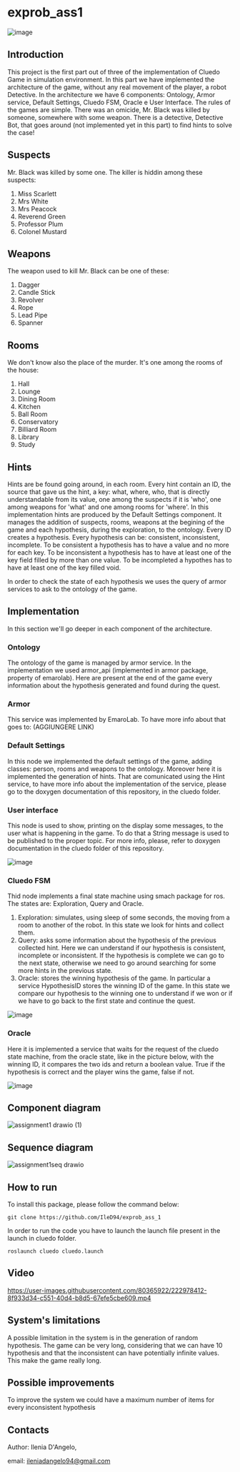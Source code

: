 # exprob_ass1

![image](https://user-images.githubusercontent.com/80365922/222982473-5d452e0b-6312-4ff6-943e-64a08d113445.png)


## Introduction
This project is the first part out of three of the implementation of Cluedo Game in simulation environment. 
In this part we have implemented the architecture of the game, without any real movement of the player, a robot Detective.
In the architecture we have 6 components: Ontology, Armor service, Default Settings, Cluedo FSM, Oracle e User Interface.
The rules of the games are simple. There was an omicide, Mr. Black was killed by someone, somewhere with some weapon. There is a detective, Detective Bot, that goes around (not implemented yet in this part) to find hints to solve the case!

## Suspects
Mr. Black was killed by some one. The killer is hiddin among these suspects:
1. Miss Scarlett
2. Mrs White
3. Mrs Peacock
4. Reverend Green
5. Professor Plum
6. Colonel Mustard

## Weapons
The weapon used to kill Mr. Black can be one of these:
1. Dagger
2. Candle Stick
3. Revolver
4. Rope
5. Lead Pipe
6. Spanner


## Rooms
We don't know also the place of the murder. It's one among the rooms of the house:
1. Hall
2. Lounge
3. Dining Room
4. Kitchen
5. Ball Room
6. Conservatory
7. Billiard Room
8. Library
9. Study

## Hints
Hints are be found going around, in each room. Every hint contain an ID, the source that gave us the hint, a key: what, where, who, that is directly understandable from its value, one among the suspects if it is 'who', one among weapons for 'what' and one among rooms for 'where'. In this implementation hints are produced by the Default Settings component. It manages the addition of suspects, rooms, weapons at the begining of the game and each hypothesis, during the exploration, to the ontology.
Every ID creates a hypothesis. Every hypothesis can be: consistent, inconsistent, incomplete.
To be consistent a hypothesis has to have a value and no more for each key.
To be inconsistent a hypothesis has to have at least one of the key field filled by more than one value.
To be incompleted a hypothes has to have at least one of the key filled void.

In order to check the state of each hypothesis we uses the query of armor services to ask to the ontology of the game.
## Implementation
In this section we'll go deeper in each component of the architecture.

### Ontology
The ontology of the game is managed by armor service. In the implementation we used armor_api (implemented in armor package, property of emarolab). Here are present at the end of the game every information about the hypothesis generated and found during the quest.
### Armor
This service was implemented by EmaroLab. To have more info about that goes to: (AGGIUNGERE LINK)
### Default Settings
In this node we implemented the default settings of the game, adding classes: person, rooms and weapons to the ontology. Moreover here it is implemented the generation of hints. That are comunicated using the Hint service, to have more info about the implementation of the service, please go to the doxygen documentation of this repository, in the cluedo folder.
### User interface
This node is used to show, printing on the display some messages, to the user what is happening in the game. To do that a String message is used to be published to the proper topic. For more info, please, refer to doxygen documentation in the cluedo folder of this repository.

![image](https://user-images.githubusercontent.com/80365922/222924326-ebe58210-de53-43b9-8ea9-7f1d9775ff43.png)


### Cluedo FSM
Thid node implements a final state machine using smach package for ros. The states are: Exploration, Query and Oracle.
1. Exploration: simulates, using sleep of some seconds, the moving from a room to another of the robot. In this state we look for hints and collect them.
2. Query: asks some information about the hypothesis of the previous collected hint. Here we can understand if our hypothesis is consistent, incomplete or inconsistent. If the hypothesis is complete we can go to the next state, otherwise we need to go around searching for some more hints in the previous state.
3. Oracle: stores the winning hypothesis of the game. In particular a service HypothesisID stores the winning ID of the game. In this state we compare our hypothesis to the winning one to understand if we won or if we have to go back to the first state and continue the quest.

![image](https://user-images.githubusercontent.com/80365922/222924204-58142120-ba6c-41d8-aaef-447291a95d68.png)

### Oracle
Here it is implemented a service that waits for the request of the cluedo state machine, from the oracle state, like in the picture below, with the winning ID, it compares the two ids and return a boolean value. True if the hypothesis is correct and the player wins the game, false if not.

![image](https://user-images.githubusercontent.com/80365922/222924362-a67aaa75-9fc3-42e3-90b2-49c95e209e2f.png)
## Component diagram
![assignment1 drawio (1)](https://user-images.githubusercontent.com/80365922/222924085-c6add65b-8e76-40ae-b171-f53fa523d7b5.png)

## Sequence diagram

![assignment1seq drawio](https://user-images.githubusercontent.com/80365922/222924092-ca26d96e-2993-4196-9dea-55d8d132c31f.png)

## How to run
To install this package, please follow the command below:
```
git clone https://github.com/IleD94/exprob_ass_1
```

In order to run the code you have to launch the launch file present in the launch in cluedo folder.

```
roslaunch cluedo cluedo.launch
```
## Video



https://user-images.githubusercontent.com/80365922/222978412-8f933d34-c551-40d4-b8d5-67efe5cbe609.mp4

## System's limitations
A possible limitation in the system is in the generation of random hypothesis. The game can be very long, considering that we can have 10 hypothesis and that the inconsistent can have potentially infinite values. This make the game really long.

## Possible improvements
To improve the system we could have a maximum number of items for every inconsistent hypothesis

## Contacts

Author: Ilenia D'Angelo,

email: ileniadangelo94@gmail.com
